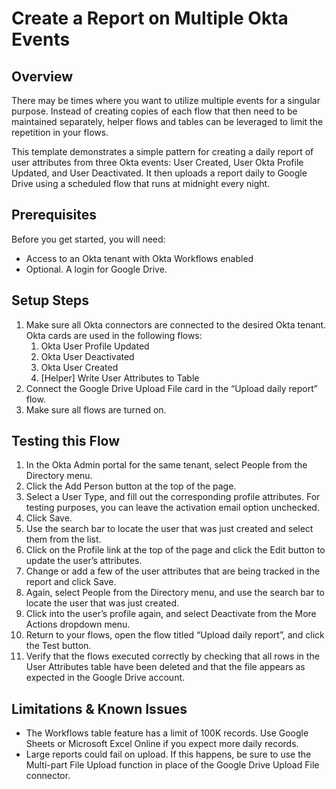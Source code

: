 # Create a Report on Multiple Okta Events


## Overview

There may be times where you want to utilize multiple events for a singular purpose. Instead of creating copies of each flow that then need to be maintained separately, helper flows and tables can be leveraged to limit the repetition in your flows.  

This template demonstrates a simple pattern for creating a daily report of user attributes from three Okta events: User Created, User Okta Profile Updated, and User Deactivated. It then uploads a report daily to Google Drive using a scheduled flow that runs at midnight every night.  


## Prerequisites

Before you get started, you will need:


*   Access to an Okta tenant with Okta Workflows enabled
*   Optional. A login for Google Drive. 


## Setup Steps

1. Make sure all Okta connectors are connected to the desired Okta tenant.  Okta cards are used in the following flows:
    1. Okta User Profile Updated
    2. Okta User Deactivated
    3. Okta User Created
    4. [Helper] Write User Attributes to Table
2. Connect the Google Drive Upload File card in the “Upload daily report” flow.
3. Make sure all flows are turned on.  


## Testing this Flow

1. In the Okta Admin portal for the same tenant, select People from the Directory menu.
2. Click the Add Person button at the top of the page.
3. Select a User Type, and fill out the corresponding profile attributes.  For testing purposes, you can leave the activation email option unchecked.  
4. Click Save.
5. Use the search bar to locate the user that was just created and select them from the list.
6. Click on the Profile link at the top of the page and click the Edit button to update the user’s attributes.
7. Change or add a few of the user attributes that are being tracked in the report and click Save.
8. Again, select People from the Directory menu, and use the search bar to locate the user that was just created.
9. Click into the user’s profile again, and select Deactivate from the More Actions dropdown menu.
10. Return to your flows, open the flow titled “Upload daily report”, and click the Test button.
11. Verify that the flows executed correctly by checking that all rows in the User Attributes table have been deleted and that the file appears as expected in the Google Drive account.  


## Limitations & Known Issues

*   The Workflows table feature has a limit of 100K records.  Use Google Sheets or Microsoft Excel Online if you expect more daily records.
*   Large reports could fail on upload.  If this happens, be sure to use the Multi-part File Upload function in place of the Google Drive Upload File connector.  
